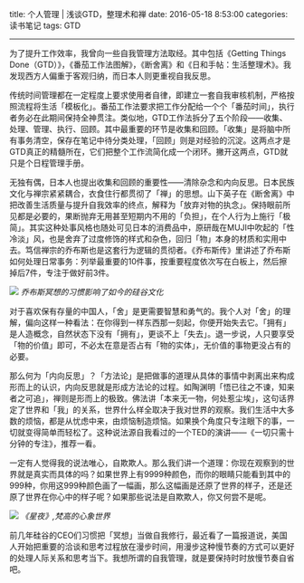title: 个人管理 | 浅谈GTD，整理术和禅
date: 2016-05-18 8:53:00
categories: 读书笔记
tags: GTD

---

为了提升工作效率，我曾向一些自我管理方法取经。其中包括《Getting Things Done（GTD）》，《番茄工作法图解》，《断舍离》和《日和手帖：生活整理术》。我发现西方人偏重于客观归纳，而日本人则更重视自我反思。

<!--more-->

传统时间管理都在一定程度上要求使用者自律，即建立一套自我审核机制，严格按照流程将生活「模板化」。番茄工作法要求把工作分配给一个个「番茄时间」，执行者务必在此期间保持全神贯注。类似地，GTD工作法拆分了五个阶段——收集、处理、管理、执行、回顾。其中最重要的环节是收集和回顾。「收集」是将脑中所有事务清空，保存在笔记中待分类处理，「回顾」则是对经验的沉淀。这两点才是GTD真正的精髓所在，它们把整个工作流简化成一个闭环。撇开这两点，GTD就只是个日程管理手册。

无独有偶，日本人也提出收集和回顾的重要性——清除杂念和内向反思。日本民族文化与禅宗紧紧耦合，衣食住行都贯彻了「禅」的思想。山下英子在《断舍离》中把改善生活质量与提升自我效率的终点，解释为「放弃对物的执念」。保持眼前所见都是必要的，果断抛弃无用甚至短期内不用的「负担」，在个人行为上施行「极简」。其实这种处事风格也随处可见日本的消费品中，原研哉在MUJI中吹起的「性冷淡」风，也是舍弃了过度修饰的样式和杂色，回归「物」本身的材质和实用中去。笃信禅宗的乔布斯也是这套行为逻辑的贯彻者。《乔布斯传》里讲述了乔布斯如何处理日常事务：列举最重要的10件事，按重要程度依次写在白板上，然后擦掉后7件，专注于做好前3件。

![](http://ww4.sinaimg.cn/large/4a41845fjw1f3zcmprcmpj20g30b8dh0.jpg)
_乔布斯冥想的习惯影响了如今的硅谷文化_

对于喜欢保有存量的中国人，「舍」是更需要智慧和勇气的。我个人对「舍」的理解，偏向这样一种看法：在你得到一样东西那一刻起，你便开始失去它。「拥有」是人造概念，自然状态下没有「拥有」，更谈不上「失去」。退一步说，人只要享受「物的价值」即可，不必太在意是否占有「物的实体」，无价值的事物更没占有的必要。

那么何为「内向反思」？「方法论」是把做事的道理从具体的事情中剥离出来构成形而上的认识，内向反思就是形成方法论的过程。如陶渊明「悟已往之不谏，知来者之可追」，禅则是形而上的极致。佛法讲「本来无一物，何处惹尘埃」，这句话界定了世界和「我」的关系，世界什么样全取决于我对世界的观察。我们生活中大多数的烦恼，都是从忧虑中来，由烦恼制造烦恼。如果换个角度只专注眼下的事，一切就变得简单而轻松了。这种说法源自我看过的一个TED的演讲——《一切只需十分钟的专注》，推荐一看。

一定有人觉得我的说法唯心，自欺欺人。那么我们讲一个道理：你现在观察到的世界就是真实而具体的吗？如果世界上有9999种颜色，而你的眼睛只能看到其中的999种，你用这999种颜色画了一幅画，那么这幅画是还原了世界的样子，还是还原了世界在你心中的样子呢？如果那些说法是自欺欺人，你又何尝不是呢。

![](http://ww4.sinaimg.cn/large/4a41845fjw1f3zcr2064wj20l10gn0yh.jpg)
_《星夜》,梵高的心象世界_

前几年硅谷的CEO们习惯把「冥想」当做自我修行，最近看了一篇报道说，美国人开始把重要的洽谈和思考过程放在漫步时间，用漫步这种慢节奏的方式可以更好的处理人际关系和思考当下。我想所谓的自我管理，就是要保持时时放慢节奏自省吧。
